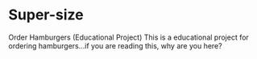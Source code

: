 # Super-size
Order Hamburgers (Educational Project)
This is a educational project for ordering hamburgers...if you are reading this, why are you here? 

